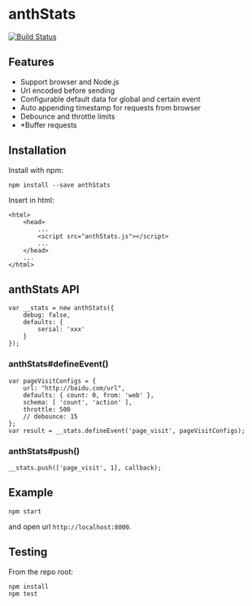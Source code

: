 # anthStats

[![Build Status](https://secure.travis-ci.org/ijse/anthStats.png?branch=master)](http://travis-ci.org/user/anthStats)

## Features

* Support browser and Node.js
* Url encoded before sending
* Configurable default data for global and certain event
* Auto appending timestamp for requests from browser
* Debounce and throttle limits
* *Buffer requests

## Installation

Install with npm:

```
npm install --save anthStats
```

Insert in html:

```
<html>
	<head>
		...
		<script src="anthStats.js"></script>
		...
	</head>
	...
</html>
```

## anthStats API

```
var __stats = new anthStats({
	debug: false,
	defaults: {
		serial: 'xxx'
	}
});
```

### anthStats#defineEvent()
```
var pageVisitConfigs = {
	url: "http://baidu.com/url",
	defaults: { count: 0, from: 'web' },
	schema: [ 'count', 'action' ],
	throttle: 500
	// debounce: 15
};
var result = __stats.defineEvent('page_visit', pageVisitConfigs);
```
### anthStats#push()
```
__stats.push(['page_visit', 1], callback);
```

## Example

```
npm start
```
and open url `http://localhost:8000`.

## Testing

From the repo root:

```
npm install
npm test
```
